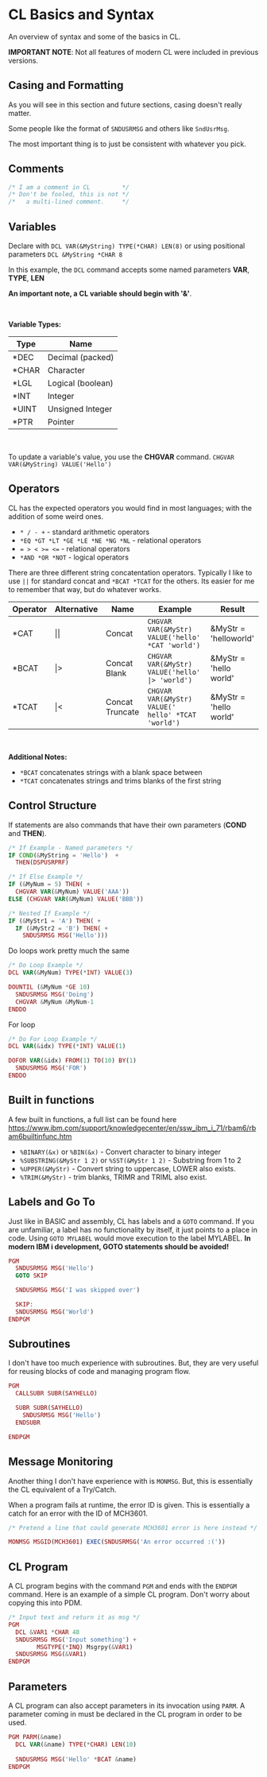 # CL Basics and Syntax

An overview of syntax and some of the basics in CL.

**IMPORTANT NOTE**: Not all features of modern CL were included in previous versions.


## Casing and Formatting
As you will see in this section and future sections, casing doesn't really matter.

Some people like the format of ```SNDUSRMSG``` and others like ```SndUsrMsg```.

The most important thing is to just be consistent with whatever you pick.


## Comments
```php
/* I am a comment in CL         */
/* Don't be fooled, this is not */
/*   a multi-lined comment.     */
```


## Variables
Declare with ```DCL VAR(&MyString) TYPE(*CHAR) LEN(8)``` or using positional parameters ```DCL &MyString *CHAR 8```

In this example, the ```DCL``` command accepts some named parameters **VAR**, **TYPE**, **LEN**

**An important note, a CL variable should begin with '&'**.

<br>


**Variable Types:**

| Type  | Name              |
| ----- | ----------------- |
| *DEC  | Decimal (packed)  |
| *CHAR | Character         |
| *LGL  | Logical (boolean) |
| *INT  | Integer           |
| *UINT | Unsigned Integer  |
| *PTR  | Pointer           |

<br>

To update a variable's value, you use the **CHGVAR** command. ```CHGVAR VAR(&MyString) VALUE('Hello')```


## Operators
CL has the expected operators you would find in most languages; with the addition of some weird ones.

* ```* / - +``` - standard arithmetic operators
* ```*EQ *GT *LT *GE *LE *NE *NG *NL``` - relational operators 
* ```= > < >= <=``` - relational operators
* ```*AND *OR *NOT``` - logical operators

There are three different string concatentation operators. 
Typically I like to use ```||``` for standard concat and ```*BCAT *TCAT``` for the others.
Its easier for me to remember that way, but do whatever works. 

| Operator | Alternative | Name    | Example     | Result     |
| -------- | ----- | --------------- | -------------------------------------------------------- | ---------------------- |
| *CAT     | \|\|  | Concat          | ```CHGVAR VAR(&MyStr) VALUE('hello' *CAT 'world')```     | &MyStr = 'helloworld'  |
| *BCAT    | \|\>  | Concat Blank    | ```CHGVAR VAR(&MyStr) VALUE('hello' \|> 'world')```      | &MyStr = 'hello world' |
| *TCAT    | \|\<  | Concat Truncate | ```CHGVAR VAR(&MyStr) VALUE('   hello' *TCAT 'world')``` | &MyStr = 'hello world' |

<br>


**Additional Notes:**
* ```*BCAT``` concatenates strings with a blank space between
* ```*TCAT``` concatenates strings and trims blanks of the first string



## Control Structure

If statements are also commands that have their own parameters (**COND** and **THEN**).


```php
/* If Example - Named parameters */
IF COND(&MyString = 'Hello')  +
  THEN(DSPUSRPRF)
```   


```php
/* If Else Example */
IF (&MyNum = 5) THEN( +
  CHGVAR VAR(&MyNum) VALUE('AAA'))
ELSE (CHGVAR VAR(&MyNum) VALUE('BBB'))
```


```php
/* Nested If Example */
IF (&MyStr1 = 'A') THEN( +
  IF (&MyStr2 = 'B') THEN( +
    SNDUSRMSG MSG('Hello')))
```


Do loops work pretty much the same
```php
/* Do Loop Example */
DCL VAR(&MyNum) TYPE(*INT) VALUE(3)

DOUNTIL (&MyNum *GE 10)
  SNDUSRMSG MSG('Doing')
  CHGVAR &MyNum &MyNum-1
ENDDO
```


For loop
```php
/* Do For Loop Example */
DCL VAR(&idx) TYPE(*INT) VALUE(1)

DOFOR VAR(&idx) FROM(1) TO(10) BY(1)
  SNDUSRMSG MSG('FOR')
ENDDO
```


## Built in functions
A few built in functions, a full list can be found here https://www.ibm.com/support/knowledgecenter/en/ssw_ibm_i_71/rbam6/rbam6builtinfunc.htm
* ```%BINARY(&x)``` or ```%BIN(&x)``` - Convert character to binary integer
* ```%SUBSTRING(&MyStr 1 2)``` or ```%SST(&MyStr 1 2)``` - Substring from 1 to 2
* ```%UPPER(&MyStr)``` - Convert string to uppercase, LOWER also exists.
* ```%TRIM(&MyStr)``` - trim blanks, TRIMR and TRIML also exist.


## Labels and Go To
Just like in BASIC and assembly, CL has labels and a ```GOTO``` command.
If you are unfamiliar, a label has no functionality by itself, it just points to a place in code.
Using ```GOTO MYLABEL``` would move execution to the label MYLABEL.
**In modern IBM i development, GOTO statements should be avoided!**
```php
PGM
  SNDUSRMSG MSG('Hello')
  GOTO SKIP

  SNDUSRMSG MSG('I was skipped over')

  SKIP:
  SNDUSRMSG MSG('World')
ENDPGM
```


## Subroutines
I don't have too much experience with subroutines.
But, they are very useful for reusing blocks of code and managing program flow.
```php
PGM
  CALLSUBR SUBR(SAYHELLO)

  SUBR SUBR(SAYHELLO)
    SNDUSRMSG MSG('Hello')
  ENDSUBR

ENDPGM
```


## Message Monitoring
Another thing I don't have experience with is ```MONMSG```.
But, this is essentially the CL equivalent of a Try/Catch.

When a program fails at runtime, the error ID is given.
This is essentially a catch for an error with the ID of MCH3601.

```php
/* Pretend a line that could generate MCH3601 error is here instead */

MONMSG MSGID(MCH3601) EXEC(SNDUSRMSG('An error occurred :('))
```


## CL Program
A CL program begins with the command ```PGM``` and ends with the ```ENDPGM``` command.
Here is an example of a simple CL program. Don't worry about copying this into PDM.
```php
/* Input text and return it as msg */
PGM
  DCL &VAR1 *CHAR 48
  SNDUSRMSG MSG('Input something') +
        MSGTYPE(*INQ) Msgrpy(&VAR1)
  SNDUSRMSG MSG(&VAR1)
ENDPGM
```


## Parameters
A CL program can also accept parameters in its invocation using ```PARM```.
A parameter coming in must be declared in the CL program in order to be used.

```php
PGM PARM(&name)
  DCL VAR(&name) TYPE(*CHAR) LEN(10)
  
  SNDUSRMSG MSG('Hello' *BCAT &name)
ENDPGM
```

